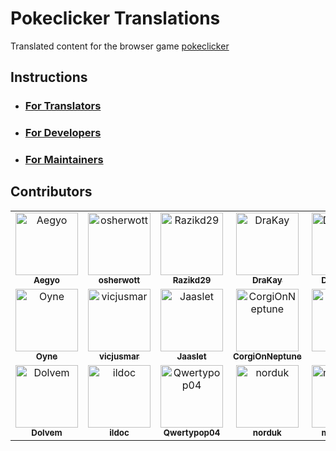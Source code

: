 # Pokeclicker Translations

Translated content for the browser game [pokeclicker](https://github.com/pokeclicker/pokeclicker)

## Instructions

- ### [For Translators](instructions/translators.md)
- ### [For Developers](instructions/developers.md)
- ### [For Maintainers](instructions/maintainers.md)

## Contributors

<!-- readme: contributors -start -->
<table>
<tr>
    <td align="center">
        <a href="https://github.com/Aegyo">
            <img src="https://avatars.githubusercontent.com/u/4183969?v=4" width="100;" alt="Aegyo"/>
            <br />
            <sub><b>Aegyo</b></sub>
        </a>
    </td>
    <td align="center">
        <a href="https://github.com/osherwott">
            <img src="https://avatars.githubusercontent.com/u/114451054?v=4" width="100;" alt="osherwott"/>
            <br />
            <sub><b>osherwott</b></sub>
        </a>
    </td>
    <td align="center">
        <a href="https://github.com/Razikd29">
            <img src="https://avatars.githubusercontent.com/u/108469942?v=4" width="100;" alt="Razikd29"/>
            <br />
            <sub><b>Razikd29</b></sub>
        </a>
    </td>
    <td align="center">
        <a href="https://github.com/DraKay">
            <img src="https://avatars.githubusercontent.com/u/114853432?v=4" width="100;" alt="DraKay"/>
            <br />
            <sub><b>DraKay</b></sub>
        </a>
    </td>
    <td align="center">
        <a href="https://github.com/DreamNya">
            <img src="https://avatars.githubusercontent.com/u/34838824?v=4" width="100;" alt="DreamNya"/>
            <br />
            <sub><b>DreamNya</b></sub>
        </a>
    </td>
    <td align="center">
        <a href="https://github.com/RealPendragon">
            <img src="https://avatars.githubusercontent.com/u/26049815?v=4" width="100;" alt="RealPendragon"/>
            <br />
            <sub><b>RealPendragon</b></sub>
        </a>
    </td></tr>
<tr>
    <td align="center">
        <a href="https://github.com/Oyne">
            <img src="https://avatars.githubusercontent.com/u/91478447?v=4" width="100;" alt="Oyne"/>
            <br />
            <sub><b>Oyne</b></sub>
        </a>
    </td>
    <td align="center">
        <a href="https://github.com/vicjusmar">
            <img src="https://avatars.githubusercontent.com/u/130184508?v=4" width="100;" alt="vicjusmar"/>
            <br />
            <sub><b>vicjusmar</b></sub>
        </a>
    </td>
    <td align="center">
        <a href="https://github.com/Jaaslet">
            <img src="https://avatars.githubusercontent.com/u/2961347?v=4" width="100;" alt="Jaaslet"/>
            <br />
            <sub><b>Jaaslet</b></sub>
        </a>
    </td>
    <td align="center">
        <a href="https://github.com/CorgiOnNeptune">
            <img src="https://avatars.githubusercontent.com/u/104700780?v=4" width="100;" alt="CorgiOnNeptune"/>
            <br />
            <sub><b>CorgiOnNeptune</b></sub>
        </a>
    </td>
    <td align="center">
        <a href="https://github.com/milotic">
            <img src="https://avatars.githubusercontent.com/u/1099848?v=4" width="100;" alt="milotic"/>
            <br />
            <sub><b>milotic</b></sub>
        </a>
    </td>
    <td align="center">
        <a href="https://github.com/ChloeThiel">
            <img src="https://avatars.githubusercontent.com/u/58678616?v=4" width="100;" alt="ChloeThiel"/>
            <br />
            <sub><b>ChloeThiel</b></sub>
        </a>
    </td></tr>
<tr>
    <td align="center">
        <a href="https://github.com/Dolvem">
            <img src="https://avatars.githubusercontent.com/u/26521559?v=4" width="100;" alt="Dolvem"/>
            <br />
            <sub><b>Dolvem</b></sub>
        </a>
    </td>
    <td align="center">
        <a href="https://github.com/ildoc">
            <img src="https://avatars.githubusercontent.com/u/1956565?v=4" width="100;" alt="ildoc"/>
            <br />
            <sub><b>ildoc</b></sub>
        </a>
    </td>
    <td align="center">
        <a href="https://github.com/Qwertypop04">
            <img src="https://avatars.githubusercontent.com/u/63805905?v=4" width="100;" alt="Qwertypop04"/>
            <br />
            <sub><b>Qwertypop04</b></sub>
        </a>
    </td>
    <td align="center">
        <a href="https://github.com/norduk">
            <img src="https://avatars.githubusercontent.com/u/2527653?v=4" width="100;" alt="norduk"/>
            <br />
            <sub><b>norduk</b></sub>
        </a>
    </td>
    <td align="center">
        <a href="https://github.com/morcousw">
            <img src="https://avatars.githubusercontent.com/u/819898?v=4" width="100;" alt="morcousw"/>
            <br />
            <sub><b>morcousw</b></sub>
        </a>
    </td>
    <td align="center">
        <a href="https://github.com/ptititata">
            <img src="https://avatars.githubusercontent.com/u/55932338?v=4" width="100;" alt="ptititata"/>
            <br />
            <sub><b>ptititata</b></sub>
        </a>
    </td></tr>
</table>
<!-- readme: contributors -end -->
